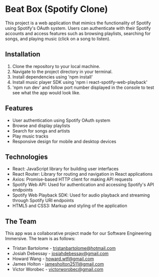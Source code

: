 # Beat Box (Spotify Clone)

This project is a web application that mimics the functionality of Spotify using Spotify's OAuth system. Users can authenticate with their Spotify accounts and access features such as browsing playlists, searching for songs, and playing music (click on a song to listen).

## Installation

1. Clone the repository to your local machine.
2. Navigate to the project directory in your terminal.
3. Install dependencies using 'npm install'
4. Install music player SDK using 'npm i react-spotify-web-playback'
5. 'npm run dev' and follow port number displayed in the console to test see what the app would look like.

## Features

- User authentication using Spotify OAuth system
- Browse and display playlists
- Search for songs and artists
- Play music tracks
- Responsive design for mobile and desktop devices


## Technologies

- React: JavaScript library for building user interfaces
- React Router: Library for routing and navigation in React applications
- Axios: Promise-based HTTP client for making API requests
- Spotify Web API: Used for authentication and accessing Spotify's API endpoints
- Spotify Web Playback SDK: Used for audio playback and streaming through Spotify URI endpoints
- HTML5 and CSS3: Markup and styling of the application

## The Team

This app was a collaborative project made for our Software Engineering Immersive. The team is as follows:
- Tristan Bartolome - tristanbartolome@hotmail.com
- Josiah Debessay - josiahdebessay@gmail.com
- Howard Wang - howard.wtf@gmail.com
- James Holton - jamesholton2511@gmail.com
- Victor Worobec - victorworobec@gmail.com

